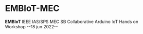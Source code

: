 # EMBIoT-MEC
**EMBIoT**  IEEE IAS/SPS  MEC SB Collaborative Arduino IoT  Hands on Workshop  --18 jun 2022-- 
